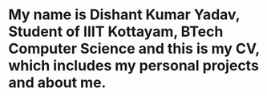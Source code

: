 # My name is Dishant Kumar Yadav, Student of IIIT Kottayam, BTech Computer Science and this is my CV, which includes my personal projects and about me.
